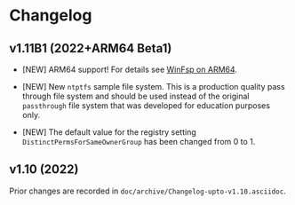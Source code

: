 # Changelog


## v1.11B1 (2022+ARM64 Beta1)

- [NEW] ARM64 support! For details see [WinFsp on ARM64](https://github.com/billziss-gh/winfsp/wiki/WinFsp-on-ARM64).

- [NEW] New `ntptfs` sample file system. This is a production quality pass through file system and should be used instead of the original `passthrough` file system that was developed for education purposes only.

- [NEW] The default value for the registry setting `DistinctPermsForSameOwnerGroup` has been changed from 0 to 1.


## v1.10 (2022)

Prior changes are recorded in `doc/archive/Changelog-upto-v1.10.asciidoc`.

